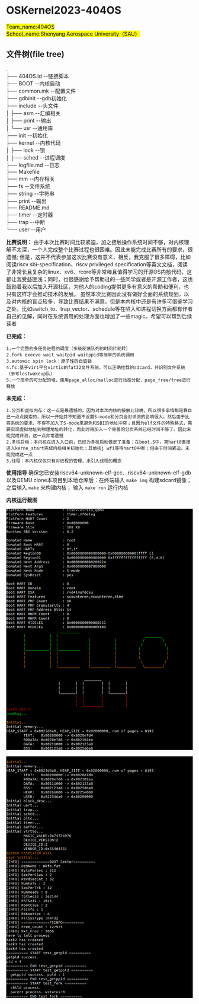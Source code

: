 # OSKernel2023-404OS

<mark>Team_name:404OS\
School_name:Shenyang Aerospace University（SAU）</mark>

## 文件树(file tree)

. \
├── 404OS.ld --链接脚本 \
├── BOOT --内核启动 \
├── common.mk --配置文件 \
├── gdbinit --gdb初始化 \
├── include --头文件 \
│   ├── asm --汇编相关 \
│   ├── print --输出 \
│   └── usr --通用库 \
├── init --初始化 \
├── kernel --内核代码 \
│   ├── lock --锁 \
│   ├── sched --进程调度 \
├── logfile.md --日志 \
├── Makefile \
├── mm --内存相关 \
├── fs --文件系统 \
├── string --字符串 \
├── print --输出 \
├── README.md \
├── timer --定时器 \
├── trap --中断 \
└── user --用户 

**比赛说明：**
	由于本次比赛时间比较紧迫，加之接触操作系统时间不够，对内核理解不太深，一个人完成整个比赛过程也很困难。因此未能完成比赛所有的要求，很遗憾;
	但是，这并不代表参加这次比赛没有意义，相反，我克服了很多障碍，比如阅读riscv sbi-specification、riscv privileged specification等英文文档，阅读了非常长且复杂的linux、xv6、rcore等非常棒且值得学习的开源OS内核代码，这都让我受益匪浅；同时，也很感谢给予帮助过的一些同学或者是开源工作者，这也鼓励着我以后加入开源社区，为他人的coding提供更多有意义的帮助和便利，也只有这样才会推动技术的发展。
	虽然本次比赛因此没有做好全面的系统规划，以及对内核的盲点较多，导致比赛结果不满意，但是本内核中还是有许多可借鉴学习之处。比如switch_to、trap_vector、schedule等在陷入和进程切换方面都有作者自己的见解，同时在系统调用的处理方面也增加了一些magic。希望可以帮到后续读者

**已完成：**

```
1.一个完整的多任务进程的调度（多级反馈队列的时间片轮转）
2.fork execve wait waitpid waitppid等简单的系统调用
3.automic spin lock：原子性的自旋锁
4.fs:基于virt平台virtio的fat32文件系统，可以正确挂载的sdcard，并识别文件系统（参考lostwakeup队）
5.一个简单的可分配的堆，使用page_alloc/malloc进行动态分配，page_free/free进行释放
```

**未完成：**

```
1.分页和虚拟内存：这一点是最遗憾的，因为对本次内核的接触比较晚，所以很多事情都是靠自己一点点摸索的，所以一开始并不知道不设置S-mode和分页会对评测的影响很大。然后由于比赛系统的要求，不得不加入了S-mode来避免和SBI的地址冲突；且因为elf文件的特殊格式，需要实现虚拟地址到物理地址的转化，而此时再加入一个完善的分页系统已经时间不够了。因此未能完成评测，这一点非常遗憾
2.多核启动：本内核在进入入口前，已经为多核启动做足了准备：在boot.S中，第hart0直接进入kerne_start完成内核相关初始化；其他核j wfi等待hart0中断；但由于时间紧迫，未能完成这一点
3.线程：本内核仅仅只有对进程的管理，未引入线程的概念
```

**使用指导**
确保您已安装riscv64-unknown-elf-gcc、riscv64-unknown-elf-gdb以及QEMU
clone本项目到本地仓库后：在终端输入
	```
	make img
	```
	构建sdcard镜像；
	之后输入
	```
	make
	```
	来构建内核；
	输入
	```
	make run
	```
	运行内核

**内核运行截图**

![1](screenshot/kernel_entry.png)

![1](screenshot/runtime.png)
